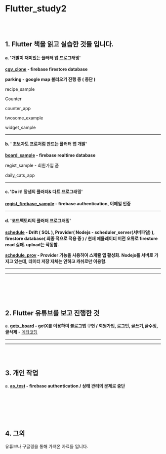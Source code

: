 # Flutter_study2

<br/><br/>

## 1. Flutter 책을 읽고 실습한 것들 입니다.

#### a. '개발이 재미있는 플러터 앱 프로그래밍'

**[cgv_clone](https://github.com/BlingstarHamal/flutter_study2/blob/main/cgv_clone/README.md) - firebase firestore database**

**parking - google map 불러오기 진행 중 ( 중단 )**

recipe_sample

Counter

counter_app

twosome_example

widget_sample

---

#### b. ' 초보자도 프로처럼 만드는 플러터 앱 개발'

**[board_sample](https://github.com/BlingstarHamal/flutter_study2/tree/main/board_sample/README.md) - firebase realtime database**

regist_sample - 회원가입 폼

daily_cats_app

---

#### c. 'Do it! 깡샘의 플러터& 다트 프로그래밍'

**[regist_firebase_sample](https://github.com/BlingstarHamal/flutter_study2/blob/main/regist_firebase_sample/README.md) - firebase authentication, 이메일 인증**

---

#### d. '코드팩토리의 플러터 프로그래밍'

**[schedule](https://github.com/BlingstarHamal/flutter_study2/blob/main/schedule/README.md) - Drift ( SQL ), Provider( Nodejs - scheduler_server(서버파일) ), firestore database( 최종 적으로 적용 중 ) / 현재 에뮬레이터 버전 오류로 firestore read 실패. upload는 작동함.**

**[schedule_prov](https://github.com/BlingstarHamal/flutter_study2/blob/main/schedule_prov/README.md) - Provider 기능을 사용하여 스케쥴 앱 활성화. Nodejs를 서버로 가지고 있는데, 데이터 저장 자체는 안하고 캐쉬로만 이용함.**

---

---

<br/><br/><br/><br/>

## 2. Flutter 유튜브를 보고 진행한 것

a. **[getx_board](https://github.com/BlingstarHamal/flutter_study2/blob/main/getx_board/README.md) - getX를 이용하여 블로그앱 구현 / 회원가입, 로그인, 글쓰기,글수정,글삭제** - [메타코딩](https://www.youtube.com/playlist?list=PL93mKxaRDidESjm_xR9BEKj5VJQMXy0tM)

---

---

</br></br>

## 3. 개인 작업

a. **[as_test](https://github.com/BlingstarHamal/flutter_study2/blob/main/as_test/README.md) - firebase authentication / 상태 관리의 문제로 중단**


</br></br></br></br></br>

## 4. 그외

유튜브나 구글링을 통해 가져온 자료들 입니다.
